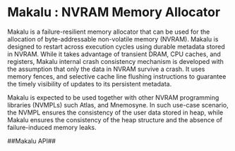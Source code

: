 # Makalu : NVRAM Memory Allocator

Makalu is a failure-resilient memory allocator
that can be used for the allocation of byte-addressable 
non-volatile memory (NVRAM). Makalu is designed to restart 
across execution cycles using durable metadata 
stored in NVRAM. While it takes advantage of 
transient DRAM, CPU caches, and registers, 
Makalu internal crash consistency mechanism is developed 
with the assumption that only the data in NVRAM survive a 
crash. It uses memory fences, and selective cache 
line flushing instructions to guarantee the 
timely visibility of updates to its persistent metadata.

Makalu is expected to be used together with other NVRAM
programming libraries (NVMPLs) such Atlas, and Mnemosyne. In such
use-case scenario, the NVMPL ensures the consistency of the
user data stored in heap, while Makalu ensures the consistency
of the heap structure and the absence of failure-induced memory
leaks.

##Makalu API##



